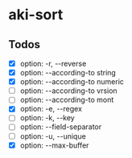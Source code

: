 # aki-sort

## Todos

- [X] option: -r, --reverse
- [X] option: --according-to string
- [X] option: --according-to numeric
- [ ] option: --according-to vrsion
- [ ] option: --according-to mont
- [X] option: -e, --regex <exp>
- [ ] option: -k, --key <keydef>
- [ ] option: --field-separator <sep>
- [ ] option: -u, --unique
- [X] option: --max-buffer <size>
